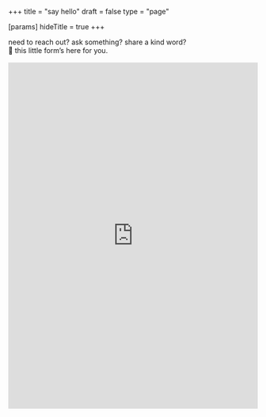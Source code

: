 +++
title = "say hello"
draft = false
type = "page"

[params]
  hideTitle = true
+++

need to reach out? ask something? share a kind word?  
🌿 this little form’s here for you.

<div style="margin-top: 1rem;">
  <iframe
    src="https://tally.so/r/mOy0X8"
    loading="lazy"
    width="100%"
    height="700"
    frameborder="0"
    marginheight="0"
    marginwidth="0"
    title="say hello form"
    style="background-color: #f8f4f0;"
  ></iframe>
</div>